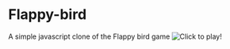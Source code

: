 # Flappy-bird
A simple javascript clone of the Flappy bird game ![Click to play!](https://ashish0kumar.github.io/Flappy-bird/)
